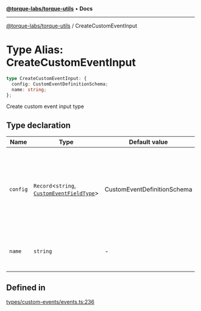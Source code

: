 [**@torque-labs/torque-utils**](../README.md) • **Docs**

***

[@torque-labs/torque-utils](../README.md) / CreateCustomEventInput

# Type Alias: CreateCustomEventInput

```ts
type CreateCustomEventInput: {
  config: CustomEventDefinitionSchema;
  name: string;
};
```

Create custom event input type

## Type declaration

| Name | Type | Default value | Description |
| ------ | ------ | ------ | ------ |
| `config` | `Record`\<`string`, [`CustomEventFieldType`](../enumerations/CustomEventFieldType.md)\> | CustomEventDefinitionSchema | The custom event defintion as a JSON object. The object should be formatted as follows: `{ "<event property name>": "boolean" | "string" | "number" }` |
| `name` | `string` | - | The name of the custom event to create |

## Defined in

[types/custom-events/events.ts:236](https://github.com/torque-labs/torque-utils/blob/3bd29ca22f900f1cf2686f7f240bf82e15337207/types/custom-events/events.ts#L236)
